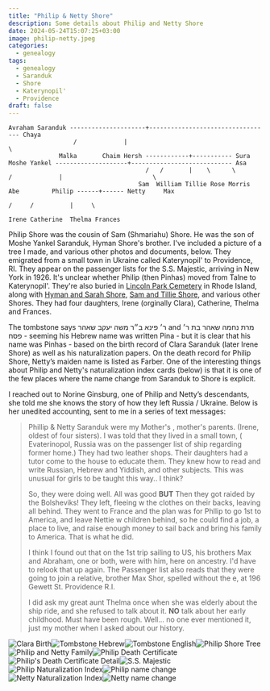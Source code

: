 ```yaml
---
title: "Philip & Netty Shore"
description: Some details about Philip and Netty Shore
date: 2024-05-24T15:07:25+03:00
image: philip-netty.jpeg
categories:
  - genealogy
tags:
  - genealogy
  - Saranduk
  - Shore
  - Katerynopil'
  - Providence
draft: false
---
```


```goat
Avraham Saranduk ---------------------+---------------------------------- Chaya
                  /             |                                        \
              Malka       Chaim Hersh ------------+----------- Sura  Moshe Yankel --------------------+---------------------------- Asa
                                      /   /       |    \      \                           /             |                         \
                                    Sam  William Tillie Rose Morris                     Abe         Philip ------+------ Netty     Max
                                                                                                     /     /          |     \
                                                                                                   Irene Catherine  Thelma Frances
```

Philip Shore was the cousin of Sam (Shmariahu) Shore. He was the son of Moshe Yankel Saranduk, Hyman Shore's brother. I've included a picture of a tree I made, and various other photos and documents, below. They emigrated from a small town in Ukraine called Katerynopil' to Providence, RI. They appear on the passenger lists for the S.S. Majestic, arriving in New York in 1926. It's unclear whether Philip (then Pinhas) moved from Talne to Katerynopil'. They're also buried in [Lincoln Park Cemetery](https://www.findagrave.com/memorial/111785259/phillip_shore) in Rhode Island, along with [Hyman and Sarah Shore](/post/hyman-and-sarah), [Sam and Tillie Shore](/post/the-80th-yahrtzeit-of-sam-shore/), and various other Shores. They had four daughters, Irene (orginally Clara), Catherine, Thelma and Frances.

The tombstone says ר׳ פינא ב״ר משה יעקב שאהר and מרת נחמה שאהר בת ר׳ פסח - seeming his Hebrew name was written Pina - but it is clear that his name was Pinhas - based on the birth record of Clara Saranduk (later Irene Shore) as well as his naturalization papers. On the death record for Philip Shore, Netty’s maiden name is listed as Farber. One of the interesting things about Philip and Netty's naturalization index cards (below) is that it is one of the few places where the name change from Saranduk to Shore is explicit.

I reached out to Norine Ginsburg, one of Philip and Netty’s descendants, she told me she knows the story of how they left Russia / Ukraine. Below is her unedited accounting, sent to me in a series of text messages:

> Phillip & Netty Saranduk were my Mother's , mother's parents. (Irene, oldest of four sisters). I was told that they lived in a small town, ( Evaterinopol, Russia was on the passenger list of ship regarding former home.) They had two leather shops. Their daughters had a tutor come to the house to educate them. They knew how to read and write Russian, Hebrew and Yiddish, and other subjects. This was unusual for girls to be taught this way.. I think?
>
> So, they were doing well. All was good **BUT** Then they got raided by the Bolsheviks! They left, fleeing w the clothes on their backs, leaving all behind. They went to France and the plan was for Phllip to go 1st to America, and leave Nettie w children behind, so he could find a job, a place to live, and raise enough money to sail back and bring his family to America. That is what he did.
>
> I think I found out that on the 1st trip sailing to US, his brothers Max and Abraham, one or both, were with him, here on ancestry. I'd have to relook that up again. The Passenger list also reads that they were going to join a relative, brother Max Shor, spelled without the e, at 196 Gewett St. Providence R.I.
>
> I did ask my great aunt Thelma once when she was elderly about the ship ride, and she refused to talk about it. **NO** talk about her early childhood. Must have been rough. Well... no one ever mentioned it, just my mother when I asked about our history.

![Clara Birth](clara-birth.png)![Tombstone Hebrew](tombstone.jpeg)![Tombstone English](tombstone-english.jpeg)![Philip Shore Tree](tree.jpg)![Philip and Netty Family](philip-netty.jpeg)![Philip Death Certificate](philip-full-death.jpg)![Philip's Death Certificate Detail](netty-death.png)![S.S. Majestic](majestic-passengers.jpg)
![Philip Naturalization Index](philip-nat-index-1.jpg)![Philip name change](philip-nat-index-2.jpg)![Netty Naturalization Index](netty-nat-index-1.jpg)![Netty name change](netty-nat-index-2.jpg)

